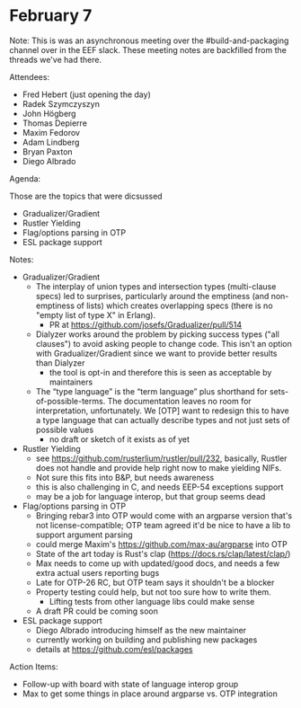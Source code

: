 # February 7

Note: This is was an asynchronous meeting over the #build-and-packaging channel over in the EEF slack. These meeting notes are backfilled from the threads we've had there.

Attendees:

- Fred Hebert (just opening the day)
- Radek Szymczyszyn
- John Högberg
- Thomas Depierre
- Maxim Fedorov
- Adam Lindberg
- Bryan Paxton
- Diego Albrado

Agenda:

Those are the topics that were dicsussed

- Gradualizer/Gradient
- Rustler Yielding
- Flag/options parsing in OTP
- ESL package support

Notes:

- Gradualizer/Gradient
  - The interplay of union types and intersection types (multi-clause specs) led to surprises, particularly around the emptiness (and non-emptiness of lists) which creates overlapping specs (there is no "empty list of type X" in Erlang).
    - PR at https://github.com/josefs/Gradualizer/pull/514
  - Dialyzer works around the problem by picking success types ("all clauses") to avoid asking people to change code. This isn't an option with Gradualizer/Gradient since we want to provide better results than Dialyzer
    - the tool is opt-in and therefore this is seen as acceptable by maintainers
  - The “type language” is the “term language” plus shorthand for sets-of-possible-terms. The documentation leaves no room for interpretation, unfortunately. We [OTP] want to redesign this to have a type language that can actually describe types and not just sets of possible values
    - no draft or sketch of it exists as of yet
- Rustler Yielding
  - see https://github.com/rusterlium/rustler/pull/232, basically, Rustler does not handle and provide help right now to make yielding NIFs.
  - Not sure this fits into B&P, but needs awareness
  - this is also challenging in C, and needs EEP-54 exceptions support
  - may be a job for language interop, but that group seems dead
- Flag/options parsing in OTP
  - Bringing rebar3 into OTP would come with an argparse version that's not license-compatible; OTP team agreed it'd be nice to have a lib to support argument parsing
  - could merge Maxim's https://github.com/max-au/argparse into OTP
  - State of the art today is Rust's clap (https://docs.rs/clap/latest/clap/)
  - Max needs to come up with updated/good docs, and needs a few extra actual users reporting bugs
  - Late for OTP-26 RC, but OTP team says it shouldn't be a blocker
  - Property testing could help, but not too sure how to write them.
    - Lifting tests from other language libs could make sense
  - A draft PR could be coming soon
- ESL package support
  - Diego Albrado introducing himself as the new maintainer
  - currently working on building and publishing new packages
  - details at https://github.com/esl/packages

Action Items:
- Follow-up with board with state of language interop group
- Max to get some things in place around argparse vs. OTP integration

